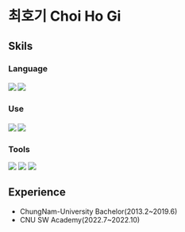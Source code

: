 # 최호기 Choi Ho Gi

## Skils
### Language
#### <img src="https://img.shields.io/badge/Python-3776AB?style=flat?logo=Python&logoColor=white"/> <img src="https://img.shields.io/badge/C++-00599C?style=flat&logo=C++&logoColor=white">

### Use
#### <img src="https://img.shields.io/badge/Docker-2496ED?style=flat&logo=appveyor&logoColor=white"/> <img src="https://img.shields.io/badge/Kubernetes-326CE5?style=flat&logo=appveyor&logoColor=white"/>

### Tools
<img src="https://img.shields.io/badge/Git-F05032?style=flat&logo=appveyor&logoColor=white"> <img src="https://img.shields.io/badge/GitHub-181717?style=flat&logo=appveyor&logoColor=white"> <img src="https://img.shields.io/badge/Slack-4A154B?style=flat&logo=appveyor&logoColor=white">

## Experience
* ChungNam-University Bachelor(2013.2~2019.6)
* CNU SW Academy(2022.7~2022.10)

